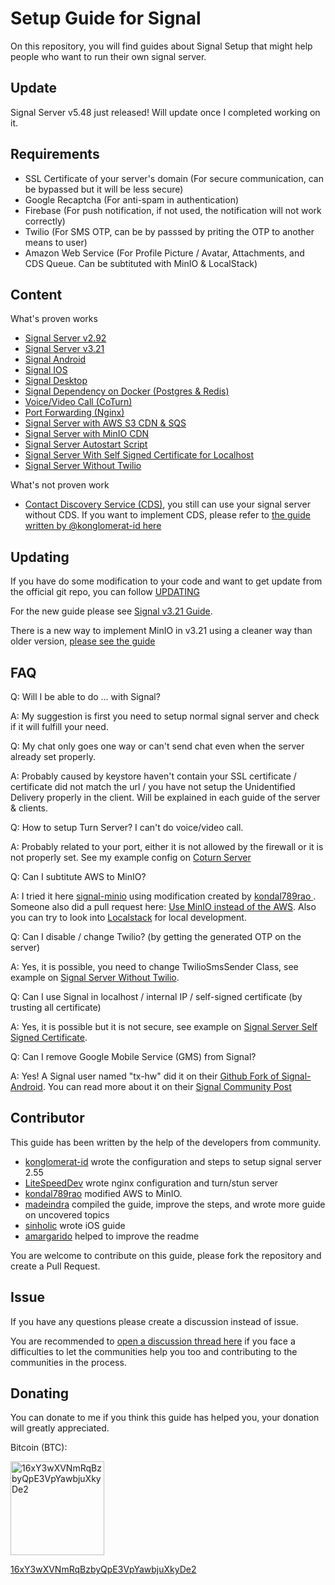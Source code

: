 # Setup Guide for Signal
On this repository, you will find guides about Signal Setup that might help people who want to run their own signal server.

## Update
Signal Server v5.48 just released! Will update once I completed working on it.

## Requirements
* SSL Certificate of your server's domain (For secure communication, can be bypassed but it will be less secure)
* Google Recaptcha (For anti-spam in authentication)
* Firebase (For push notification, if not used, the notification will not work correctly)
* Twilio (For SMS OTP, can be by passsed by priting the OTP to another means to user)
* Amazon Web Service (For Profile Picture / Avatar, Attachments, and CDS Queue. Can be subtituted with MinIO & LocalStack)

## Content
What's proven works
* [Signal Server v2.92](./signal-server-2.92/)
* [Signal Server v3.21](./signal-server-3.21/)
* [Signal Android](./signal-android/)
* [Signal IOS](./signal-ios/)
* [Signal Desktop](./signal-desktop/)
* [Signal Dependency on Docker (Postgres & Redis)](./signal-docker/)
* [Voice/Video Call  (CoTurn)](./coturn-server/)
* [Port Forwarding (Nginx)](./signal-server-2.92/example-nginx.conf)
* [Signal Server with AWS S3 CDN & SQS](./signal-server-aws-setup/)
* [Signal Server with MinIO CDN](./signal-minio/)
* [Signal Server Autostart Script](./signal-server-autostart/)
* [Signal Server With Self Signed Certificate for Localhost](./signal-server-self-signed-certificate/)
* [Signal Server Without Twilio](./signal-server-no-twilio/)

What's not proven work
* [Contact Discovery Service (CDS)](./signal-server-2.92/example-cds.yml), you still can use your signal server without CDS. If you want to implement CDS, please refer to [ the guide written by @konglomerat-id here](https://github.com/secure-sign/securesign-setup-guide)

## Updating
If you have do some modification to your code and want to get update from the official git repo, you can follow [UPDATING](./UPDATING.md)

For the new guide please see [Signal v3.21 Guide](./signal-server-3.21/).

There is a new way to implement MinIO in v3.21 using a cleaner way than older version, [please see the guide](./signal-server-3.21/MINIO.md)

## FAQ
Q: Will I be able to do ... with Signal?

A: My suggestion is first you need to setup normal signal server and check if it will fulfill your need. 

Q: My chat only goes one way or can't send chat even when the server already set properly.

A: Probably caused by keystore haven't contain your SSL certificate / certificate did not match the url / you have not setup the Unidentified Delivery properly in the client. Will be explained in each guide of the server & clients.

Q: How to setup Turn Server? I can't do voice/video call.

A: Probably related to your port, either it is not allowed by the firewall or it is not properly set. See my example config on [Coturn Server](./coturn-server/example-turnserver.conf)

Q: Can I subtitute AWS to MinIO?

A: I tried it here [signal-minio](./signal-minio/) using modification created by <a href="https://community.signalusers.org/t/amazon-s3-component-replacement-for-text-secure-server-local-installation/5375/18">kondal789rao
</a>. Someone also did a pull request here: <a href="https://github.com/signalapp/signal-server-2.92/pull/76">Use MinIO instead of the AWS</a>. Also you can try to look into <a href="https://github.com/localstack/localstack">Localstack</a> for local development.

Q: Can I disable / change Twilio? (by getting the generated OTP on the server)

A: Yes, it is possible, you need to change TwilioSmsSender Class, see example on [Signal Server Without Twilio](./signal-server-no-twilio/).

Q: Can I use Signal in localhost / internal IP / self-signed certificate (by trusting all certificate)

A: Yes, it is possible but it is not secure, see example on [Signal Server Self Signed Certificate](./signal-server-self-signed-certificate/).

Q: Can I remove Google Mobile Service (GMS) from Signal?

A: Yes! A Signal user named "tx-hw" did it on their <a href="https://github.com/tw-hx/Signal-Android/tree/4.60.5.0-FOSS">Github Fork of Signal-Android</a>. You can read more about it on their <a href="https://community.signalusers.org/t/ive-removed-gms-from-the-signal-website-build-its-now-completely-open-source/14382">Signal Community Post</a>

## Contributor
This guide has been written by the help of the developers from community.

* [konglomerat-id](https://github.com/on-premise-signal/signal-setup-guide) wrote the configuration and steps to setup signal server 2.55 
* [LiteSpeedDev](https://github.com/LiteSpeedDev/SignalApp-Setup) wrote nginx configuration and turn/stun server 
* [kondal789rao](https://community.signalusers.org/t/amazon-s3-component-replacement-for-text-secure-server-local-installation/5375/18) modified AWS to MinIO.
* [madeindra](https://github.com/madeindra/setup-guide) compiled the guide, improve the steps, and wrote more guide on uncovered topics
* [sinholic](https://github.com/sinholic) wrote iOS guide
* [amargarido](https://github.com/amargarido) helped to improve the readme

You are welcome to contribute on this guide, please fork the repository and create a Pull Request.

## Issue
If you have any questions please create a discussion instead of issue.

You are recommended to <a href="https://github.com/madeindra/setup-guide/discussions/new">open a discussion thread here</a> if you face a difficulties to let the communities help you too and contributing to the communities in the process.

## Donating
You can donate to me if you think this guide has helped you, your donation will greatly appreciated.

Bitcoin (BTC):

<img src="https://raw.githubusercontent.com/madeindra/setup-guide/master/.resources/btc-address.png" alt="16xY3wXVNmRqBzbyQpE3VpYawbjuXkyDe2" width="150">

<a href = "bitcoin:16xY3wXVNmRqBzbyQpE3VpYawbjuXkyDe2">16xY3wXVNmRqBzbyQpE3VpYawbjuXkyDe2</a>
